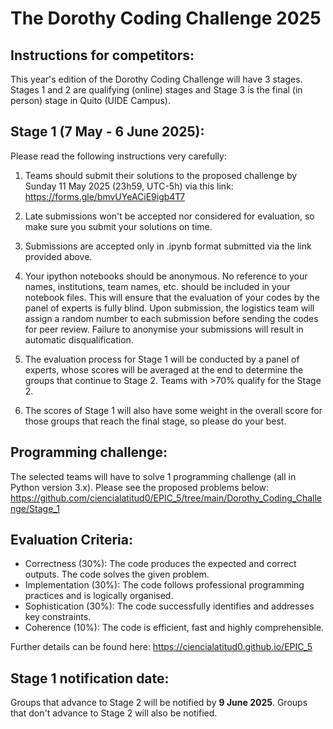 # The Dorothy Coding Challenge 2025

## Instructions for competitors:

This year's edition of the Dorothy Coding Challenge will have 3 stages. Stages 1 and 2 are qualifying (online) stages and Stage 3 is the final (in person) stage in Quito (UIDE Campus).

## Stage 1 (7 May - 6 June 2025):

Please read the following instructions very carefully:

1. Teams should submit their solutions to the proposed challenge by Sunday 11 May 2025 (23h59, UTC-5h) via this link: https://forms.gle/bmvUYeACiE9igb4T7

2. Late submissions won't be accepted nor considered for evaluation, so make sure you submit your solutions on time.

3. Submissions are accepted only in .ipynb format submitted via the link provided above.

4. Your ipython notebooks should be anonymous. No reference to your names, institutions, team names, etc. should be included in your notebook files. This will ensure that the evaluation of your codes by the panel of experts is fully blind. Upon submission, the logistics team will assign a random number to each submission before sending the codes for peer review. Failure to anonymise your submissions will result in automatic disqualification.

5. The evaluation process for Stage 1 will be conducted by a panel of experts, whose scores will be averaged at the end to determine the groups that continue to Stage 2. Teams with >70% qualify for the Stage 2.
  
6. The scores of Stage 1 will also have some weight in the overall score for those groups that reach the final stage, so please do your best.

## Programming challenge:

The selected teams will have to solve 1 programming challenge (all in Python version 3.x). Please see the proposed problems below:
https://github.com/ciencialatitud0/EPIC_5/tree/main/Dorothy_Coding_Challenge/Stage_1

## Evaluation Criteria:

- Correctness (30%): The code produces the expected and correct outputs. The code solves the given problem.
- Implementation (30%): The code follows professional programming practices and is logically organised. 
- Sophistication (30%): The code successfully identifies and addresses key constraints.
- Coherence (10%): The code is efficient, fast and highly comprehensible.

Further details can be found here: https://ciencialatitud0.github.io/EPIC_5


## Stage 1 notification date:

Groups that advance to Stage 2 will be notified by **9 June 2025**. Groups that don't advance to Stage 2 will also be notified.

